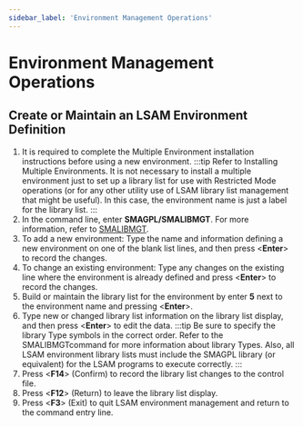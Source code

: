 ```yaml
---
sidebar_label: 'Environment Management Operations'
---
```


# Environment Management Operations

## Create or Maintain an LSAM Environment Definition

1. It is required to complete the Multiple Environment installation instructions before using a new environment.
:::tip
Refer to Installing Multiple Environments. It is not necessary to install a multiple environment just to set up a library list for use with Restricted Mode operations (or for any other utility use of LSAM library list management that might be useful). In this case, the environment name is just a label for the library list.
:::
2. In the command line, enter **SMAGPL/SMALIBMGT**. For more information, refer to [SMALIBMGT](#SMALIBMG).
3. To add a new environment: Type the name and information defining a new environment on one of the blank list lines, and then press <**Enter**> to record the changes.
4. To change an existing environment: Type any changes on the existing line where the environment is already defined and press <**Enter**> to record the changes.
5. Build or maintain the library list for the environment by enter **5** next to the environment name and pressing <**Enter**>.
6. Type new or changed library list information on the library list display, and then press <**Enter**> to edit the data.
:::tip
Be sure to specify the library Type symbols in the correct order. Refer to the
SMALIBMGTcommand for more information about library Types. Also, all LSAM environment
library lists must include the SMAGPL library (or equivalent) for the LSAM programs
to execute correctly.
:::
7. Press <**F14**> (Confirm) to record the library list changes to the control file.
8. Press <**F12**> (Return) to leave the library list display.
9. Press <**F3**> (Exit) to quit LSAM environment management and return to the command entry line.